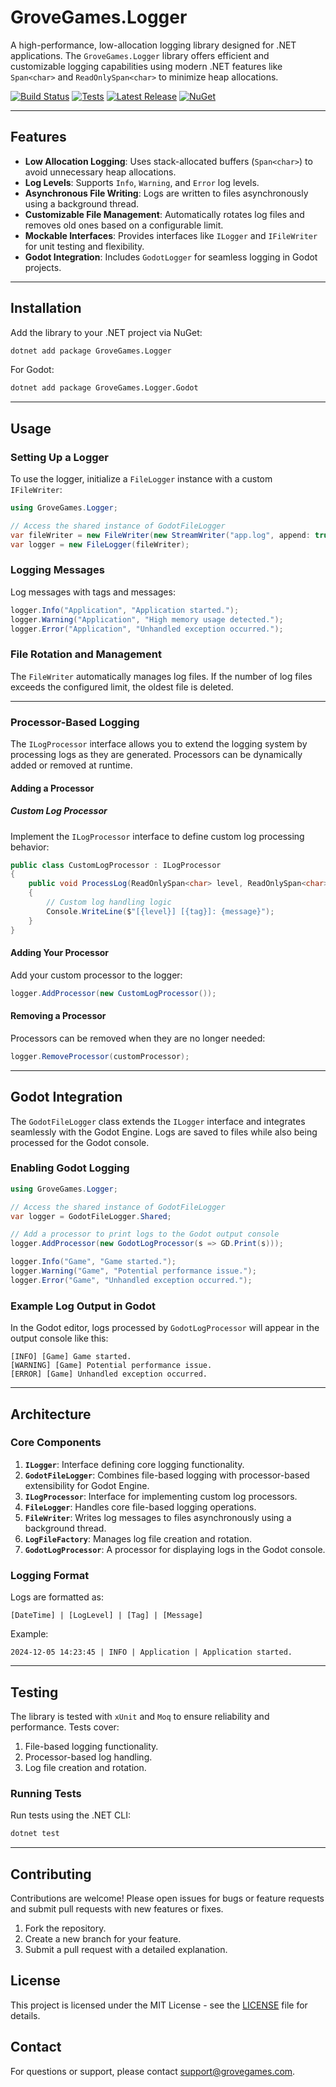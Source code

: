 
# GroveGames.Logger

A high-performance, low-allocation logging library designed for .NET applications. The `GroveGames.Logger` library offers efficient and customizable logging capabilities using modern .NET features like `Span<char>` and `ReadOnlySpan<char>` to minimize heap allocations.


[![Build Status](https://github.com/grovegs/Logger/actions/workflows/release.yml/badge.svg)](https://github.com/grovegs/Logger/actions/workflows/release.yml)
[![Tests](https://github.com/grovegs/Logger/actions/workflows/tests.yml/badge.svg)](https://github.com/grovegs/Logger/actions/workflows/tests.yml)
[![Latest Release](https://img.shields.io/github/v/release/grovegs/Logger)](https://github.com/grovegs/Logger/releases/latest)
[![NuGet](https://img.shields.io/nuget/v/GroveGames.Logger)](https://www.nuget.org/packages/GroveGames.Logger)

---

## Features

- **Low Allocation Logging**: Uses stack-allocated buffers (`Span<char>`) to avoid unnecessary heap allocations.
- **Log Levels**: Supports `Info`, `Warning`, and `Error` log levels.
- **Asynchronous File Writing**: Logs are written to files asynchronously using a background thread.
- **Customizable File Management**: Automatically rotates log files and removes old ones based on a configurable limit.
- **Mockable Interfaces**: Provides interfaces like `ILogger` and `IFileWriter` for unit testing and flexibility.
- **Godot Integration**: Includes `GodotLogger` for seamless logging in Godot projects.

---

## Installation

Add the library to your .NET project via NuGet:

```bash
dotnet add package GroveGames.Logger
```

For Godot:

```bash
dotnet add package GroveGames.Logger.Godot
```

---

## Usage

### Setting Up a Logger

To use the logger, initialize a `FileLogger` instance with a custom `IFileWriter`:

```csharp
using GroveGames.Logger;

// Access the shared instance of GodotFileLogger
var fileWriter = new FileWriter(new StreamWriter("app.log", append: true));
var logger = new FileLogger(fileWriter);
```

### Logging Messages

Log messages with tags and messages:

```csharp
logger.Info("Application", "Application started.");
logger.Warning("Application", "High memory usage detected.");
logger.Error("Application", "Unhandled exception occurred.");
```

### File Rotation and Management

The `FileWriter` automatically manages log files. If the number of log files exceeds the configured limit, the oldest file is deleted.

---

### Processor-Based Logging

The `ILogProcessor` interface allows you to extend the logging system by processing logs as they are generated. Processors can be dynamically added or removed at runtime.

#### Adding a Processor

##### Custom Log Processor

Implement the `ILogProcessor` interface to define custom log processing behavior:

```csharp
public class CustomLogProcessor : ILogProcessor
{
    public void ProcessLog(ReadOnlySpan<char> level, ReadOnlySpan<char> tag, ReadOnlySpan<char> message)
    {
        // Custom log handling logic
        Console.WriteLine($"[{level}] [{tag}]: {message}");
    }
}
```

#### Adding Your Processor

Add your custom processor to the logger:

```csharp
logger.AddProcessor(new CustomLogProcessor());
```

#### Removing a Processor

Processors can be removed when they are no longer needed:

```csharp
logger.RemoveProcessor(customProcessor);
```
---

## Godot Integration

The `GodotFileLogger` class extends the `ILogger` interface and integrates seamlessly with the Godot Engine. Logs are saved to files while also being processed for the Godot console.

### Enabling Godot Logging

```csharp
using GroveGames.Logger;

// Access the shared instance of GodotFileLogger
var logger = GodotFileLogger.Shared;

// Add a processor to print logs to the Godot output console
logger.AddProcessor(new GodotLogProcessor(s => GD.Print(s)));

logger.Info("Game", "Game started.");
logger.Warning("Game", "Potential performance issue.");
logger.Error("Game", "Unhandled exception occurred.");
```

### Example Log Output in Godot

In the Godot editor, logs processed by `GodotLogProcessor` will appear in the output console like this:

```
[INFO] [Game] Game started.
[WARNING] [Game] Potential performance issue.
[ERROR] [Game] Unhandled exception occurred.
```

---

## Architecture

### Core Components

1. **`ILogger`**: Interface defining core logging functionality.
2. **`GodotFileLogger`**: Combines file-based logging with processor-based extensibility for Godot Engine.
3. **`ILogProcessor`**: Interface for implementing custom log processors.
4. **`FileLogger`**: Handles core file-based logging operations.
5. **`FileWriter`**: Writes log messages to files asynchronously using a background thread.
6. **`LogFileFactory`**: Manages log file creation and rotation.
7. **`GodotLogProcessor`**: A processor for displaying logs in the Godot console.

### Logging Format

Logs are formatted as:
```
[DateTime] | [LogLevel] | [Tag] | [Message]
```

Example:
```
2024-12-05 14:23:45 | INFO | Application | Application started.
```

---

## Testing

The library is tested with `xUnit` and `Moq` to ensure reliability and performance. Tests cover:

1. File-based logging functionality.
2. Processor-based log handling.
3. Log file creation and rotation.

### Running Tests

Run tests using the .NET CLI:

```bash
dotnet test
```

---

## Contributing

Contributions are welcome! Please open issues for bugs or feature requests and submit pull requests with new features or fixes.

1. Fork the repository.
2. Create a new branch for your feature.
3. Submit a pull request with a detailed explanation.

## License

This project is licensed under the MIT License - see the [LICENSE](LICENSE) file for details.

## Contact

For questions or support, please contact [support@grovegames.com](mailto:support@grovegames.com).
